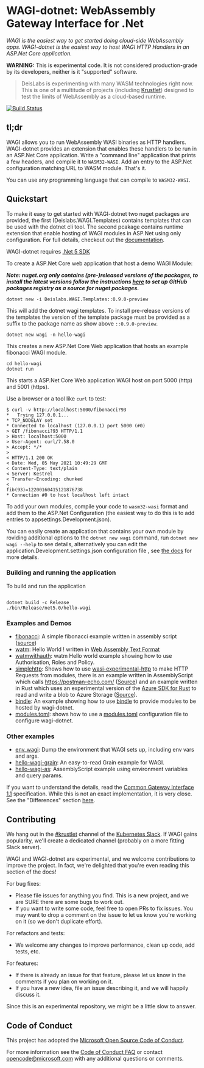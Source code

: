 # WAGI-dotnet: WebAssembly Gateway Interface for .Net

_WAGI is the easiest way to get started doing cloud-side WebAssembly apps._
_WAGI-dotnet is the easiest way to host WAGI HTTP Handlers in an ASP.Net Core application._

**WARNING:** This is experimental code.
It is not considered production-grade by its developers, neither is it "supported" software.

> DeisLabs is experimenting with many WASM technologies right now.
> This is one of a multitude of projects (including [Krustlet](https://github.com/deislabs/krustlet))
> designed to test the limits of WebAssembly as a cloud-based runtime.

[![Build Status](https://github.com/Deislabs/wagi-dotnet/actions/workflows/dotnet.yml/badge.svg)](https://github.com/Deislabs/wagi-dotnet/actions)

## tl;dr

WAGI allows you to run WebAssembly WASI binaries as HTTP handlers.
WAGI-dotnet provides an extension that enables these handlers to be run in an ASP.Net Core application.
Write a "command line" application that prints a few headers, and compile it to `WASM32-WASI`.
Add an entry to the ASP.Net configuration matching URL to WASM module.
That's it.

You can use any programming language that can compile to `WASM32-WASI`.

## Quickstart

To make it easy to get started with WAGI-dotnet two nuget packages are provided, the first (Deislabs.WAGI.Templates) contains templates that can be used with the dotnet cli tool. The second pcakage contains runtime extension that enable hosting of WAGI modules in ASP.Net using only configuration.  For full details, checkout out the [documentation](docs/README.md).

WAGI-dotnet requires [.Net 5 SDK](https://dotnet.microsoft.com/download/dotnet/5.0)

To create a ASP.Net Core web application that host a demo WAGI Module:

***Note: nuget.org only contains (pre-)released versions of the packages, to install the latest versions follow the instructions [here](https://docs.github.com/en/packages/working-with-a-github-packages-registry/working-with-the-nuget-registry) to set up GitHub packages registry as a source for nuget packages.***

``` Console
dotnet new -i Deislabs.WAGI.Templates::0.9.0-preview
```

This will add the dotnet wagi templates. To install pre-release versions of the templates the version of the template package must be provided as a suffix to the package name as show above `::0.9.0-preview`.

``` Console
dotnet new wagi -n hello-wagi
```

This creates a new ASP.Net Core Web application that hosts an example fibonacci WAGI module.

``` Console
cd hello-wagi
dotnet run
```

This starts a ASP.Net Core Web application WAGI host on port 5000 (http) and 5001 (https).

Use a browser or a tool like `curl` to test:

``` Console
$ curl -v http://localhost:5000/fibonacci?93
*   Trying 127.0.0.1...
* TCP_NODELAY set
* Connected to localhost (127.0.0.1) port 5000 (#0)
> GET /fibonacci?93 HTTP/1.1
> Host: localhost:5000
> User-Agent: curl/7.58.0
> Accept: */*
>
< HTTP/1.1 200 OK
< Date: Wed, 05 May 2021 10:49:29 GMT
< Content-Type: text/plain
< Server: Kestrel
< Transfer-Encoding: chunked
<
fib(93)=12200160415121876738
* Connection #0 to host localhost left intact
```

To add your own modules, compile your code to `wasm32-wasi` format and add them to the ASP.Net Configuration (the easiest way to do this is to add entries to appsettings.Development.json).

You can easily create an application that contains your own module by roviding additional options to the ```dotnet new wagi``` command, run ```dotnet new wagi --help``` to see details, alternatively you can edit the application.Development.settings.json configuration file , see [the docs](./docs/coonfigurain_and_running.md) for more details.

### Building and running the application

To build and run the application

``` console

dotnet build -c Release
./bin/Release/net5.0/hello-wagi

```

### Examples and Demos

- [fibonacci](examples/fibonacci/README.md): A simple fibonacci example written in assembly script ([source](https://github.com/simongdavies/fibonacci-wagi-as))
- [watm](examples/watm/README.md): Hello World ! written in [Web Assembly Text Format](https://developer.mozilla.org/en-US/docs/WebAssembly/Understanding_the_text_format)
- [watmwithauth](examples/watmwithauth/README.md): watm Hello world example showing how to use Authorisation, Roles and Policy.
- [simplehttp](examples/simplehttp/README.md): Shows how to use [wasi-experimental-http](https://github.com/deislabs/wasi-experimental-http) to make HTTP Requests from modules, there is an example written in AssemblyScript which calls https://postman-echo.com/ ([Source](https://github.com/simongdavies/http-wagi-as)) and an example written in Rust which uses an experimental version of the [Azure SDK for Rust](https://github.com/radu-matei/azure-sdk-for-rust/tree/enable-wasi-experimental-http) to read and write a blob to Azure Storage ([Source](https://github.com/simongdavies/http-azure-rust)).
- [bindle](examples/bindle/README.md): An example showing how to use [bindle](https://github.com/deislabs/bindle) to provide modules to be hosted by wagi-dotnet.
- [modules.toml](examples/modules.toml/README.md): shows how to use a [modules.toml](https://github.com/deislabs/wagi/blob/main/docs/configuring_and_running.md#the-modulestoml-configuration-file) configuration file to configure wagi-dotnet.

### Other examples

- [env_wagi](https://github.com/deislabs/env_wagi): Dump the environment that WAGI sets up, including env vars and args.
- [hello-wagi-grain](https://github.com/deislabs/hello-wagi-grain): An easy-to-read Grain example for WAGI.
- [hello-wagi-as](https://github.com/deislabs/hello-wagi-as): AssemblyScript example using environment variables and query params.

If you want to understand the details, read the [Common Gateway Interface 1.1](https://tools.ietf.org/html/rfc3875) specification.
While this is not an exact implementation, it is very close.
See the "Differences" section [here](https://github.com/deislabs/wagi/blob/main/docs/architecture.md#differences-from-cgi-11).

## Contributing

We hang out in the [#krustlet](https://kubernetes.slack.com/messages/krustlet) channel of the [Kubernetes Slack](https://kubernetes.slack.com).
If WAGI gains popularity, we'll create a dedicated channel (probably on a more fitting Slack server).

WAGI and WAGI-dotnet are experimental, and we welcome contributions to improve the project.
In fact, we're delighted that you're even reading this section of the docs!

For bug fixes:

- Please file issues for anything you find. This is a new project, and we are SURE there are some bugs to work out.
- If you want to write some code, feel free to open PRs to fix issues. You may want to drop a comment on the issue to let us know you're working on it (so we don't duplicate effort).

For refactors and tests:

- We welcome any changes to improve performance, clean up code, add tests, etc.

For features:

- If there is already an issue for that feature, please let us know in the comments if you plan on working on it.
- If you have a new idea, file an issue describing it, and we will happily discuss it.

Since this is an experimental repository, we might be a little slow to answer.

## Code of Conduct

This project has adopted the [Microsoft Open Source Code of
Conduct](https://opensource.microsoft.com/codeofconduct/).

For more information see the [Code of Conduct
FAQ](https://opensource.microsoft.com/codeofconduct/faq/) or contact
[opencode@microsoft.com](mailto:opencode@microsoft.com) with any additional questions or comments.
